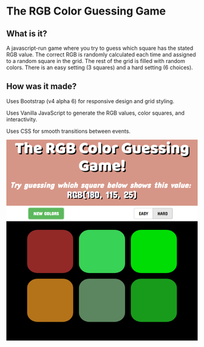 # The RGB Color Guessing Game
## What is it?
A javascript-run game where you try to guess which square has the stated RGB value. The correct RGB is randomly calculated each time and assigned to a random square in the grid. The rest of the grid is filled with random colors. There is an easy setting (3 squares) and a hard setting (6 choices). 

## How was it made?
Uses Bootstrap (v4 alpha 6) for responsive design and grid styling.

Uses Vanilla JavaScript to generate the RGB values, color squares, and interactivity.

Uses CSS for smooth transitions between events.

![a screenshot of the game](https://github.com/gvenezia/rgbGame/blob/master/rgbGame.png)
